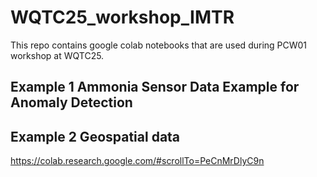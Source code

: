 # WQTC25_workshop_IMTR

This repo contains google colab notebooks that are used during PCW01 workshop at WQTC25. 

## Example 1 Ammonia Sensor Data Example for Anomaly Detection

## Example 2 Geospatial data
https://colab.research.google.com/#scrollTo=PeCnMrDlyC9n
